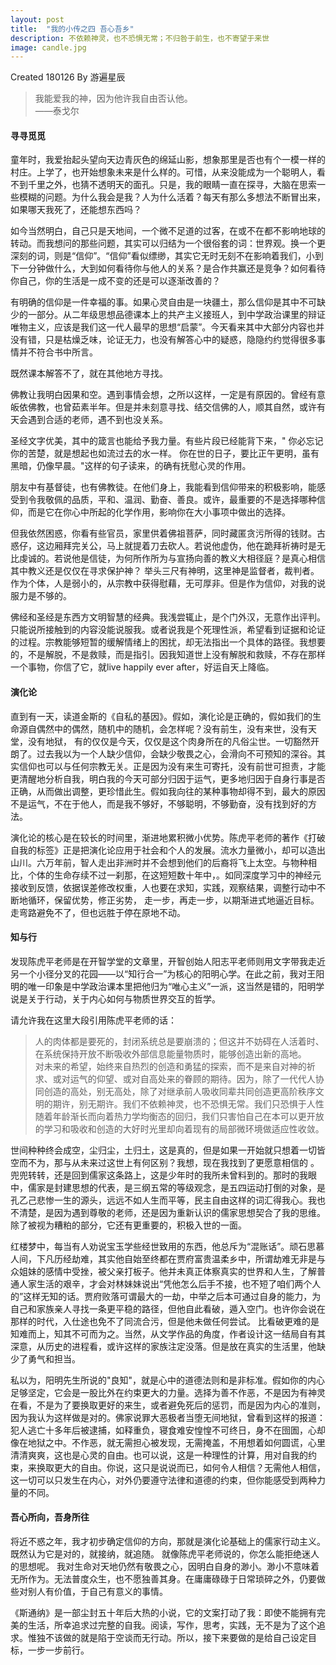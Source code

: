 ```yaml
---
layout: post
title:  "我的小传之四 吾心吾乡"
description: 不依赖神灵，也不恐惧无常；不归咎于前生，也不寄望于来世
image: candle.jpg
---
```


Created 180126
By 游遍星辰


>我能爱我的神，因为他许我自由否认他。  
——泰戈尔

#### 寻寻觅觅
童年时，我爱抬起头望向天边青灰色的绵延山影，想象那里是否也有个一模一样的村庄。上学了，也开始想象未来是什么样的。可惜，从来没能成为一个聪明人，看不到千里之外，也猜不透明天的面孔。只是，我的眼睛一直在探寻，大脑在思索一些模糊的问题。为什么我会是我？人为什么活着？每天有那么多想法不断冒出来，如果哪天我死了，还能想东西吗？

如今当然明白，自己只是天地间，一个微不足道的过客，在或不在都不影响地球的转动。而我想问的那些问题，其实可以归结为一个很俗套的词：世界观。换一个更深刻的词，则是“信仰”。“信仰”看似缥缈，其实它无时无刻不在影响着我们，小到下一分钟做什么，大到如何看待你与他人的关系？是合作共赢还是竞争？如何看待你自己，你的生活是一成不变的还是可以逐渐改善的？

有明确的信仰是一件幸福的事。如果心灵自由是一块疆土，那么信仰是其中不可缺少的一部分。从二年级思想品德课本上的共产主义接班人，到中学政治课里的辩证唯物主义，应该是我们这一代人最早的思想“启蒙”。今天看来其中大部分内容也并没有错，只是枯燥乏味，论证无力，也没有解答心中的疑惑，隐隐约约觉得很多事情并不符合书中所言。

既然课本解答不了，就在其他地方寻找。

佛教让我明白因果和空。遇到事情会想，之所以这样，一定是有原因的。曾经有意皈依佛教，也曾茹素半年。但是并未刻意寻找、结交信佛的人，顺其自然，或许有天会遇到合适的老师，遇不到也没关系。

圣经文字优美，其中的箴言也能给予我力量。有些片段已经能背下来，" 你必忘记你的苦楚，就是想起也如流过去的水一样。 你在世的日子，要比正午更明，虽有黑暗，仍像早晨。"这样的句子读来，的确有抚慰心灵的作用。

朋友中有基督徒，也有佛教徒。在他们身上，我能看到信仰带来的积极影响，能感受到令我敬佩的品质，平和、温润、勤奋、善良。或许，最重要的不是选择哪种信仰，而是它在你心中所起的化学作用，影响你在大小事项中做出的选择。

但我依然困惑，你看有些官员，家里供着佛祖菩萨，同时藏匿贪污所得的钱财。古惑仔，这边厢拜完关公，马上就提着刀去砍人。若说他虚伪，他在跪拜祈祷时是无比虔诚的。若说他是信徒，为何所作所为与宣扬向善的教义大相径庭？是真心相信其中教义还是仅仅在寻求保护神？ 举头三尺有神明，这里神是监督者，裁判者。作为个体，人是弱小的，从宗教中获得慰藉，无可厚非。但是作为信仰，对我的说服力是不够的。

佛经和圣经是东西方文明智慧的经典。我浅尝辄止，是个门外汉，无意作出评判。只能说所接触到的内容没能说服我。或者说我是个死理性派，希望看到证据和论证的过程。宗教能够短暂的缓解情绪上的困扰，却无法指出一个具体的路径。我想要的，不是解脱，不是救赎，而是指引。因我知道世上没有解脱和救赎，不存在那样一个事物，你信了它，就live happily ever after，好运自天上降临。

#### 演化论
直到有一天，读道金斯的《自私的基因》。假如，演化论是正确的，假如我们的生命源自偶然中的偶然，随机中的随机，会怎样呢？没有前生，没有来世，没有天堂，没有地狱， 有的仅仅是今天，仅仅是这个肉身所在的凡俗尘世。一切豁然开朗了。过去我以为一个人缺少信仰，会缺少敬畏之心，会滑向不可预知的深谷。其实信仰也可以与任何宗教无关。正是因为没有来生可寄托，没有前世可担责，才能更清醒地分析自我，明白我的今天可部分归因于运气，更多地归因于自身行事是否正确，从而做出调整，更珍惜此生。假如我向往的某种事物却得不到，最大的原因不是运气，不在于他人，而是我不够好，不够聪明，不够勤奋，没有找到好的方法。

演化论的核心是在较长的时间里，渐进地累积微小优势。陈虎平老师的著作《打破自我的标签》正是把演化论应用于社会和个人的发展。流水力量微小，却可以造出山川。六万年前，智人走出非洲时并不会想到他们的后裔将飞上太空。与物种相比，个体的生命存续不过一刹那，在这短短数十年中，。如同深度学习中的神经元接收到反馈，依据误差修改权重，人也要在求知，实践，观察结果，调整行动中不断地循环，保留优势，修正劣势， 走一步，再走一步，以期渐进式地逼近目标。走弯路避免不了，但也远胜于停在原地不动。


#### 知与行

发现陈虎平老师是在开智学堂的文章里，开智创始人阳志平老师则用文字带我走近另一个小径分叉的花园——以“知行合一”为核心的阳明心学。在此之前，我对王阳明的唯一印象是中学政治课本里把他归为“唯心主义”一派，这当然是错的，阳明学说是关于行动，关于内心如何与物质世界交互的哲学。

请允许我在这里大段引用陈虎平老师的话：
>人的肉体都是要死的，封闭系统总是要崩溃的；但这并不妨碍在人活着时、在系统保持开放不断吸收外部信息能量物质时，能够创造出新的高地。    
对未来的希望，始终来自热烈的创造和勇猛的探索，而不是来自对神的祈求、或对运气的仰望、或对自高处来的眷顾的期待。因为，除了一代代人协同创造的高处，别无高处，除了对继承前人吸收同辈共同创造更高阶秩序文明的期许，别无期许。我们不依赖神灵，也不恐惧无常。我们只恐惧于人性随着年龄渐长而向着热力学均衡态的回归，我们只害怕自己在本可以更开放的学习和吸收和创造的大好时光里却向着现有的局部微环境做适应性收敛。

世间种种终会成空，尘归尘，土归土，这是真的，但是如果一开始就只想着一切皆空而不为，那与从未来过这世上有何区别？我想，现在我找到了更愿意相信的 。 兜兜转转，还是回到儒家这条路上，这是少年时的我所未曾料到的。那时的我眼中，儒家是封建思想的代表，是三纲五常的等级观念，是五四运动打倒的对象，是孔乙己悲惨一生的源头，远远不如人生而平等，民主自由这样的词汇得我心。我也不清楚，是因为遇到尊敬的老师，还是因为重新认识的儒家思想契合了我的思维。除了被视为糟粕的部分，它还有更重要的，积极入世的一面。

红楼梦中，每当有人劝说宝玉学些经世致用的东西，他总斥为“混账话”。顽石思慕人间，下凡历经劫难，其实他自始至终都在贾府富贵温柔乡中，所谓劫难无非是与众姐妹的感情中受挫，被父亲打板子。他并未真正体察真实的世界和人生，了解普通人家生活的艰辛，才会对林妹妹说出“凭他怎么后手不接，也不短了咱们两个人的”这样无知的话。贾府败落可谓最大的一劫，中举之后本可通过自身的能力，为自己和家族亲人寻找一条更平稳的路径，但他自此看破，遁入空门。也许你会说在那样的时代，入仕途也免不了同流合污，但是他未做任何尝试。 比看破更难的是知难而上，知其不可而为之。当然，从文学作品的角度，作者设计这一结局自有其深意，从历史的进程看，或许这样的家族注定没落。但是放在真实的生活里，他缺少了勇气和担当。

私以为，阳明先生所说的"良知"，就是心中的道德法则和是非标准。假如你的内心足够坚定，它会是一股比外在约束更大的力量。选择为善不作恶，不是因为有神灵在看，不是为了要换取更好的来生，或者避免死后的惩罚，而是因为内心的准则，因为我认为这样做是对的。佛家说罪大恶极者当堕无间地狱，曾看到这样的报道：犯人逃亡十多年后被逮捕，如释重负，寝食难安惶惶不可终日，身不在囹圄，心却像在地狱之中。不作恶，就无需担心被发现，无需掩盖，不用想着如何圆谎，心里清清爽爽，这也是心灵的自由。也可以说，这是一种理性的计算，用对自我的约束，来换取更大的自由。你说，这只是说说而已，如何令人相信？无需他人相信，这一切可以只发生在内心，对外仍要遵守法律和道德的约束，但你能感受到两种力量的不同。

#### 吾心所向，吾身所往

将近不惑之年，我才初步确定信仰的方向，那就是演化论基础上的儒家行动主义。 既然认为它是对的，就接纳，就追随。 就像陈虎平老师说的，你怎么能拒绝迷人的思想呢。 我对生命对天地仍然有敬畏之心，因明白自身的渺小。渺小不意味着无所作为。无法普度众生，也不愿独善其身。在庸庸碌碌于日常琐碎之外，仍要做些对别人有价值，于自己有意义的事情。

《斯通纳》是一部尘封五十年后大热的小说，它的文案打动了我：即使不能拥有完美的生活，所幸追求过完整的自我。阅读，写作，思考，实践，无不是为了这个追求。惟独不该做的就是陷于空谈而无行动。所以，接下来要做的是给自己设定目标，一步一步前行。
